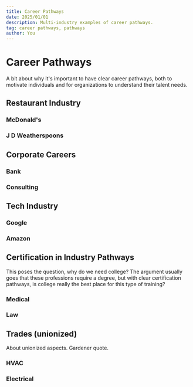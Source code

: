```yaml
---
title: Career Pathways
date: 2025/01/01
description: Multi-industry examples of career pathways.
tag: career pathways, pathways
author: You
---
```


# Career Pathways

A bit about why it's important to have clear career pathways, both to motivate individuals and for organizations to understand their talent needs.

## Restaurant Industry

### McDonald's

### J D Weatherspoons

## Corporate Careers

### Bank

### Consulting

## Tech Industry

### Google

### Amazon

## Certification in Industry Pathways

This poses the question, why do we need college? The argument usually goes that these professions require a degree, but with clear certification pathways, is college really the best place for this type of training?

### Medical

### Law

## Trades (unionized)

About unionized aspects. Gardener quote. 

### HVAC

### Electrical
